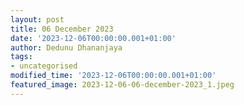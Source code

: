 ```yaml
---
layout: post
title: 06 December 2023
date: '2023-12-06T00:00:00.001+01:00'
author: Dedunu Dhananjaya
tags:
- uncategorised
modified_time: '2023-12-06T00:00:00.001+01:00'
featured_image: 2023-12-06-06-december-2023_1.jpeg
---
```

